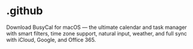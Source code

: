 # .github
Download BusyCal for macOS — the ultimate calendar and task manager with smart filters, time zone support, natural input, weather, and full sync with iCloud, Google, and Office 365.
